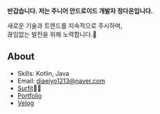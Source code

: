 **반갑습니다. 저는 주니어 안드로이드 개발자 정다온입니다.**

새로운 기술과 트렌드를 지속적으로 주시하며,  
끊임없는 발전을 위해 노력합니다.🤔

## About

- Skills: Kotlin, Java
- Email: diaeiyo1213@naver.com
- [Surfit](https://my.surfit.io/w/1517005931)🏄🏻
- [Portfolio](https://bejewled-cheek-cf3.notion.site/daf6505043f947ada70a00941ecb777f)
- [Velog](https://velog.io/@daon1213)

